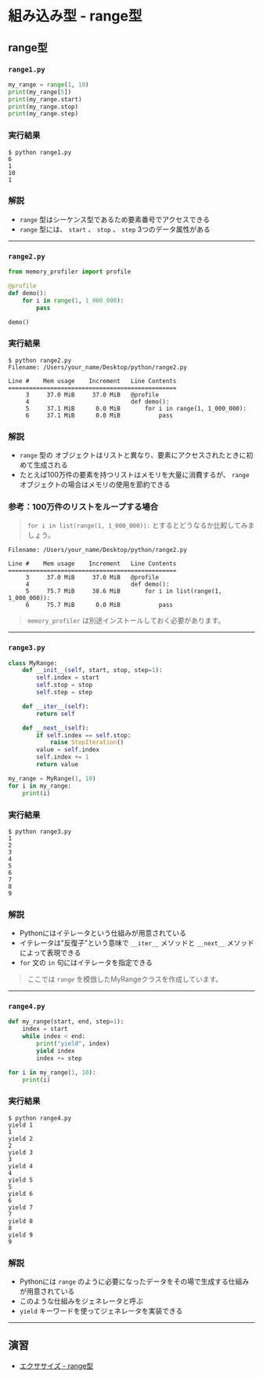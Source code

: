 # 組み込み型 - range型

## range型

### `range1.py`

``` py
my_range = range(1, 10)
print(my_range[5])
print(my_range.start)
print(my_range.stop)
print(my_range.step)
```

### 実行結果

``` 
$ python range1.py 
6
1
10
1
```

### 解説

* `range` 型はシーケンス型であるため要素番号でアクセスできる
* `range` 型には、 `start` 、 `stop` 、 `step` 3つのデータ属性がある

---

### `range2.py`

``` py
from memory_profiler import profile

@profile
def demo():
    for i in range(1, 1_000_000):
        pass

demo()
```

### 実行結果

``` 
$ python range2.py
Filename: /Users/your_name/Desktop/python/range2.py

Line #    Mem usage    Increment   Line Contents
================================================
     3     37.0 MiB     37.0 MiB   @profile
     4                             def demo():
     5     37.1 MiB      0.0 MiB       for i in range(1, 1_000_000):
     6     37.1 MiB      0.0 MiB           pass
```

### 解説

* `range` 型の オブジェクトはリストと異なり、要素にアクセスされたときに初めて生成される
* たとえば100万件の要素を持つリストはメモリを大量に消費するが、 `range` オブジェクトの場合はメモリの使用を節約できる

### 参考：100万件のリストをループする場合

> `for i in list(range(1, 1_000_000)):` とするとどうなるか比較してみましょう。

``` 
Filename: /Users/your_name/Desktop/python/range2.py

Line #    Mem usage    Increment   Line Contents
================================================
     3     37.0 MiB     37.0 MiB   @profile
     4                             def demo():
     5     75.7 MiB     38.6 MiB       for i in list(range(1, 1_000_000)):
     6     75.7 MiB      0.0 MiB           pass
```

> `memory_profiler` は別途インストールしておく必要があります。

---

### `range3.py`

``` py
class MyRange:
    def __init__(self, start, stop, step=1):
        self.index = start
        self.stop = stop
        self.step = step

    def __iter__(self):
        return self

    def __next__(self):
        if self.index == self.stop:
            raise StopIteration()
        value = self.index
        self.index += 1
        return value

my_range = MyRange(1, 10)
for i in my_range:
    print(i)
```

### 実行結果

``` 
$ python range3.py
1
2
3
4
5
6
7
8
9
```

### 解説

* Pythonにはイテレータという仕組みが用意されている
* イテレータは"反復子"という意味で `__iter__` メソッドと `__next__` メソッドによって表現できる
* `for` 文の `in` 句にはイテレータを指定できる

> ここでは `range` を模倣したMyRangeクラスを作成しています。

---

### `range4.py`

``` py
def my_range(start, end, step=1):
    index = start
    while index < end:
        print("yield", index)
        yield index
        index += step

for i in my_range(1, 10):
    print(i)
```

### 実行結果

``` 
$ python range4.py
yield 1
1
yield 2
2
yield 3
3
yield 4
4
yield 5
5
yield 6
6
yield 7
7
yield 8
8
yield 9
9
```

### 解説

* Pythonには `range` のように必要になったデータをその場で生成する仕組みが用意されている
* このような仕組みをジェネレータと呼ぶ
* `yield` キーワードを使ってジェネレータを実装できる

---

## 演習

* [エクササイズ - range型](../ex/25_range_ex.md)
